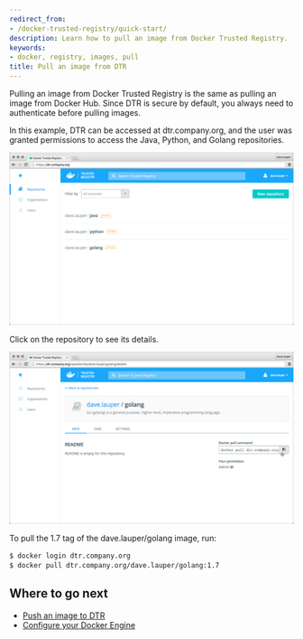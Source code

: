 ```yaml
---
redirect_from:
- /docker-trusted-registry/quick-start/
description: Learn how to pull an image from Docker Trusted Registry.
keywords:
- docker, registry, images, pull
title: Pull an image from DTR
---
```


Pulling an image from Docker Trusted Registry is the same as pulling an image
from Docker Hub. Since DTR is secure by default, you always need to authenticate
before pulling images.

In this example, DTR can be accessed at dtr.company.org, and the user
was granted permissions to access the Java, Python, and Golang repositories.

![](../images/pull-an-image-1.png)

Click on the repository to see its details.

![](../images/pull-an-image-2.png)

To pull the 1.7 tag of the dave.lauper/golang image, run:

```bash
$ docker login dtr.company.org
$ docker pull dtr.company.org/dave.lauper/golang:1.7
```

## Where to go next

* [Push an image to DTR](push-an-image.md)
* [Configure your Docker Engine](index.md)

